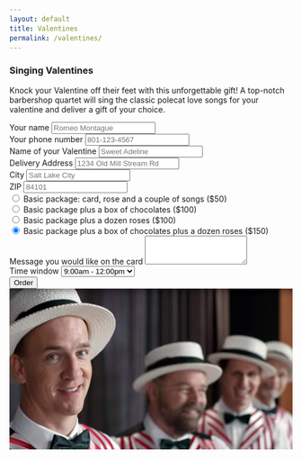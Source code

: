 ```yaml
---
layout: default
title: Valentines
permalink: /valentines/
---
```


### Singing Valentines

<div class="row">
  <div class="col-md-7">
    <p>
    Knock your Valentine off their feet with this unforgettable gift! A top-notch
    barbershop quartet will sing the classic polecat love songs for your
    valentine and deliver a gift of your choice.
    </p>
    <div>
    <form id="orderForm" action="" method="POST">
      <div id="error_explanation"></div>
      <div class="form-group">
        <label for="name">Your name</label>
        <input type="text" class="form-control" id="name" name="name" placeholder="Romeo Montague">
      </div>
      <div class="form-group">
        <label for="phone">Your phone number</label>
        <input type="text" class="form-control" id="phone" name="phone" placeholder="801-123-4567">
      </div>
      <div class="form-group">
        <label for="valentine">Name of your Valentine</label>
        <input type="text" class="form-control" id="valentine" name="valentine" placeholder="Sweet Adeline">
      </div>
      <div class="form-group">
        <label for="address">Delivery Address</label>
        <input type="text" class="form-control" id="address" name="address" placeholder="1234 Old Mill Stream Rd">
      </div>
      <div class="form-group">
        <label for="city">City</label>
        <input type="text" class="form-control" id="city" name="city" placeholder="Salt Lake City">
      </div>
      <div class="form-group">
        <label for="zip">ZIP</label>
        <input type="text" class="form-control" id="zip" name="zip" placeholder="84101">
      </div>
      <div class="form-group">
        <div class="radio">
          <label class="first">
            <input type="radio" name="optionsRadios" id="optionsRadios1" value="basic" checked>
            Basic package: card, rose and a couple of songs ($50)
          </label>
        </div>
        <div class="radio">
          <label>
            <input type="radio" name="optionsRadios" id="optionsRadios2" value="chocolates">
            Basic package plus a box of chocolates ($100)
          </label>
        </div>
        <div class="radio">
          <label>
            <input type="radio" name="optionsRadios" id="optionsRadios3" value="roses">
            Basic package plus a dozen roses ($100)
          </label>
        </div>
        <div class="radio">
          <label class="last">
            <input type="radio" name="optionsRadios" id="optionsRadios4" value="theworks" checked="checked">
            Basic package plus a box of chocolates plus a dozen roses ($150)
          </label>
        </div>
      </div>
      <div class="form-group">
        <label for="message">Message you would like on the card</label>
        <textarea id="message" name="message" class="form-control" rows="3"></textarea>
      </div>
      <div class="form-group">
        <label for="window">Time window</label>
        <select class="form-control" id="window" name="window">
          <option value="9-12am">9:00am - 12:00pm</option>
          <option value="10am-1pm">10:00am - 1:00pm</option>
          <option value="11am-2pm">11:00am - 2:00pm</option>
          <option value="12-3pm">12:00am - 3:00pm</option>
          <option value="1-4pm">1:00pm - 4:00pm</option>
          <option value="2-5pm">2:00pm - 5:00pm</option>
          <option value="3-6pm">3:00pm - 6:00pm</option>
        </select>
      </div>
      <button type="submit" class="btn btn-default btn-valentines" id="orderButton">Order</button>
    </form>
    </div>
  </div>
  <div class="col-md-5">
    <img alt="A singing Valentines quartet" class="portrait" src="/images/quartet.jpg" />
  </div>
</div>



<script src="https://checkout.stripe.com/checkout.js"></script>
<script>
function getAmount() {
  var selectedOption = $("input[name='optionsRadios']:checked").val();
  var amount = 5000;
  switch (selectedOption) {
    case "basic": amount = 5000; break;
    case "chocolates": amount = 10000; break;
    case "roses": amount = 10000; break;
    case "theworks": amount = 15000; break;
  }
  return amount;
}

function collectFormInfo() {
  var info = '';
  info += "Name: " + $('#name').val();
  info += "\nPhone: " + $('#phone').val();
  info += "\nValentine name: " + $('#valentine').val();
  info += "\nAddress: " + $('#address').val();
  info += "\nCity: " + $('#city').val();
  info += "\nZIP: " + $('#zip').val();
  var selectedOption = $("input[name='optionsRadios']:checked").val();
  info += "\nProduct selected: " + selectedOption;
  var amount = getAmount();
  info += "\nAmount paid: $" + amount / 100.0 + '.00';
  info += "\nMessage:\n" + $('#message').val();
  info += "\nTime window: " + $('#window').val();
  return info;
}

$(document).ready(function () {
  $('#orderButton').prop('disabled', true);
  $('#orderForm').on('keyup blur', function () {
    if ($('#orderForm').valid()) {
      $('#orderButton').prop('disabled', false);
    } else {
      $('#orderButton').prop('disabled', 'disabled');
    }
  });

  $('#orderForm').validate({
    debug: true,
    rules: {
      name: {
        required: true
      },
      phone: {
        required: true,
        phoneUS: true
      },
      valentine: {
        required: true
      },
      address: {
        required: true
      },
      city: {
        required: true
      },
      zip: {
        required: true,
        zipcodeUS: true
      }
    },
    submitHandler: function (form) {
      var info = collectFormInfo();
      var handler = StripeCheckout.configure({
        key: 'pk_live_OQBvwJEC1ALJMWBN59v0YWb3',
        locale: 'auto',
        name: 'Saltaires',
        description: info,
        token: function(token) {
          var payload = {
            receipt_email: token.email,
            amount: getAmount(),
            description: info,
            source: token.id
          };
          function success(data) {
            window.location.replace("/thanks");
          }
          $('body').prepend('<div class="loading">Loading&#8230;</div>');
          $.ajax({
            contentType: 'application/json',
            data:        JSON.stringify(payload),
            dataType:    'json',
            success:     success,
            processData: false,
            type:        'POST',
            url:         'https://a6k1frmt6f.execute-api.us-west-2.amazonaws.com/prod'
          });
        }
      });
      handler.open({ amount: getAmount() });
      return false;
    }
  });
});

$(window).on('popstate', function() {
  handler.close();
});
</script>
